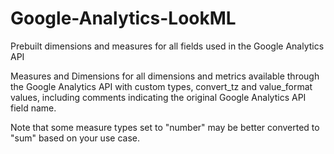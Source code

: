 # Google-Analytics-LookML

Prebuilt dimensions and measures for all fields used in the Google Analytics API

Measures and Dimensions for all dimensions and metrics available through the
Google Analytics API with custom types, convert_tz and value_format values,
including comments indicating the original Google Analytics API field name.

Note that some measure types set to "number" may be better converted to "sum"
based on your use case.
